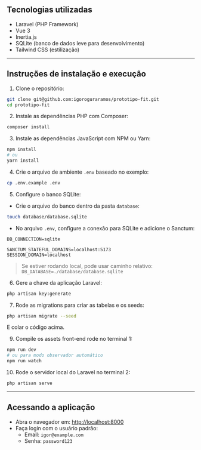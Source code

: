 ## Tecnologias utilizadas

- Laravel (PHP Framework)  
- Vue 3  
- Inertia.js  
- SQLite (banco de dados leve para desenvolvimento)  
- Tailwind CSS (estilização)  

---

## Instruções de instalação e execução

1. Clone o repositório:

```bash
git clone git@github.com:igoroguraramos/prototipo-fit.git
cd prototipo-fit
```

2. Instale as dependências PHP com Composer:

```bash
composer install
```

3. Instale as dependências JavaScript com NPM ou Yarn:

```bash
npm install
# ou
yarn install
```

4. Crie o arquivo de ambiente `.env` baseado no exemplo:

```bash
cp .env.example .env
```

5. Configure o banco SQLite:

- Crie o arquivo do banco dentro da pasta `database`:

```bash
touch database/database.sqlite
```

- No arquivo `.env`, configure a conexão para SQLite e adicione o Sanctum:

```
DB_CONNECTION=sqlite

SANCTUM_STATEFUL_DOMAINS=localhost:5173
SESSION_DOMAIN=localhost
```

> Se estiver rodando local, pode usar caminho relativo:  
> `DB_DATABASE=./database/database.sqlite`

6. Gere a chave da aplicação Laravel:

```bash
php artisan key:generate
```

7. Rode as migrations para criar as tabelas e os seeds:

```bash
php artisan migrate --seed
```

E colar o código acima.

9. Compile os assets front-end rode no terminal 1:

```bash
npm run dev
# ou para modo observador automático
npm run watch
```

10. Rode o servidor local do Laravel no terminal 2:

```bash
php artisan serve
```

---

## Acessando a aplicação

- Abra o navegador em: [http://localhost:8000](http://localhost:8000)  
- Faça login com o usuário padrão:  
  - Email: `igor@example.com`  
  - Senha: `password123`
